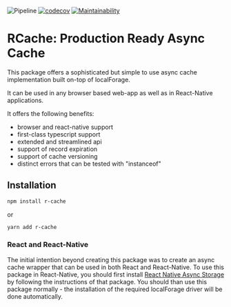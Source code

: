 ![Pipeline](https://github.com/Goldziher/rn-async-storage-cache-wrapper/workflows/CI/badge.svg?branch=master) [![codecov](https://codecov.io/gh/Goldziher/rn-async-storage-cache-wrapper/branch/master/graph/badge.svg?token=1L6MQ9Y6UG)](https://codecov.io/gh/Goldziher/rn-async-storage-cache-wrapper) [![Maintainability](https://api.codeclimate.com/v1/badges/8328d0b358088c24e231/maintainability)](https://codeclimate.com/github/Goldziher/r-cache/maintainability)

# RCache: Production Ready Async Cache

This package offers a sophisticated but simple to use async cache implementation built on-top of localForage.

It can be used in any browser based web-app as well as in React-Native applications.

It offers the following benefits:

-   browser and react-native support
-   first-class typescript support
-   extended and streamlined api
-   support of record expiration
-   support of cache versioning
-   distinct errors that can be tested with "instanceof"

## Installation

```bash
npm install r-cache
```

or

```bash
yarn add r-cache
```

### React and React-Native

The initial intention beyond creating this package was to create an async cache wrapper that can be used in both React and React-Native. To use this package in React-Native, you should first install [React Native Async Storage](https://github.com/react-native-async-storage/async-storage) by following the instructions of that package. You should than use this package normally - the installation of the required localForage driver will be done automatically.
